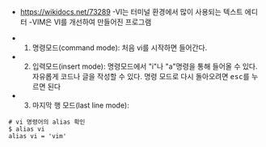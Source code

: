 - https://wikidocs.net/73289
-VI는 터미널 환경에서 많이 사용되는 텍스트 에디터
-VIM은 VI를 개선하여 만들어진 프로그램

- 1. 명령모드(command mode): 처음 vi를 시작하면 들어간다. 
- 2. 입력모드(insert mode): 명령모드에서 "i"나 "a"명령을 통해 들어올 수 있다. <br>
자유롭게 코드나 글을 작성할 수 있다. 명령 모드로 다시 돌아오려면 <kbd>esc</kbd>를 누르면 된다
- 3. 마지막 행 모드(last line mode): 

```console
# vi 명령어의 alias 확인
$ alias vi
alias vi = 'vim'
```
